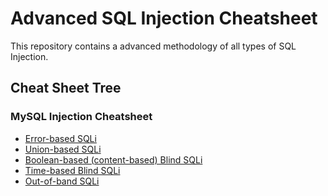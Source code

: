 # Advanced SQL Injection Cheatsheet
This repository contains a advanced methodology of all types of SQL Injection.

## Cheat Sheet Tree
### MySQL Injection Cheatsheet
- [Error-based SQLi]()  
- [Union-based SQLi]()  
- [Boolean-based (content-based) Blind SQLi]()  
- [Time-based Blind SQLi]()  
- [Out-of-band SQLi]()  
